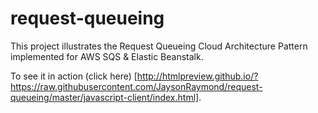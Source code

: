request-queueing
================

This project illustrates the Request Queueing Cloud Architecture Pattern implemented for AWS SQS &amp; Elastic Beanstalk.

To see it in action (click here) [http://htmlpreview.github.io/?https://raw.githubusercontent.com/JaysonRaymond/request-queueing/master/javascript-client/index.html].


